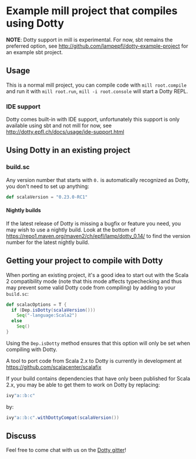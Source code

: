 # Example mill project that compiles using Dotty

**NOTE**: Dotty support in mill is experimental. For now, sbt remains the
preferred option, see http://github.com/lampepfl/dotty-example-project for an
example sbt project.

## Usage

This is a normal mill project, you can compile code with `mill root.compile` and run it
with `mill root.run`, `mill -i root.console` will start a Dotty REPL.

### IDE support

Dotty comes built-in with IDE support, unfortunately this support is only
available using sbt and not mill for now, see http://dotty.epfl.ch/docs/usage/ide-support.html

## Using Dotty in an existing project

### build.sc
Any version number that starts with `0.` is automatically recognized as Dotty,
you don't need to set up anything:

```scala
def scalaVersion = "0.23.0-RC1"
```

#### Nightly builds
If the latest release of Dotty is missing a bugfix or feature you need, you may
wish to use a nightly build. Look at the bottom of
https://repo1.maven.org/maven2/ch/epfl/lamp/dotty_0.14/ to find the version
number for the latest nightly build.

## Getting your project to compile with Dotty

When porting an existing project, it's a good idea to start out with the Scala 2
compatibility mode (note that this mode affects typechecking and thus may
prevent some valid Dotty code from compiling) by adding to your `build.sc`:

```scala
def scalacOptions = T {
  if (Dep.isDotty(scalaVersion()))
    Seq("-language:Scala2")
  else
    Seq()
}
```

Using the `Dep.isDotty` method ensures that this option will only be set when
compiling with Dotty.

A tool to port code from Scala 2.x to Dotty is currently in development at
https://github.com/scalacenter/scalafix

If your build contains dependencies that have only been published for Scala 2.x,
you may be able to get them to work on Dotty by replacing:

```scala
ivy"a::b:c"
```

by:

```scala
ivy"a::b:c".withDottyCompat(scalaVersion())
```

## Discuss

Feel free to come chat with us on the
[Dotty gitter](http://gitter.im/lampepfl/dotty)!
